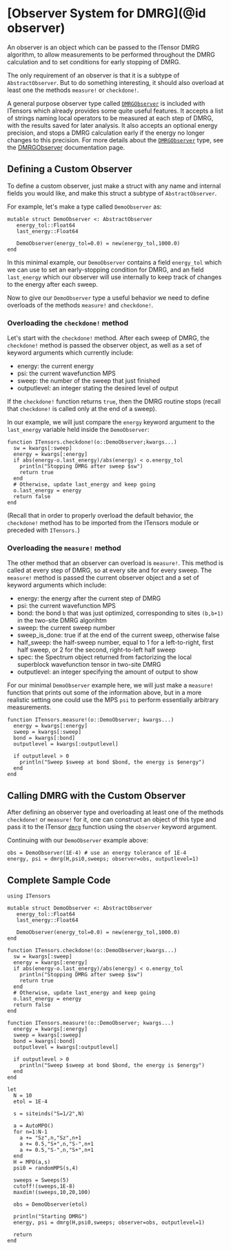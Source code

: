# [Observer System for DMRG](@id observer)

An observer is an object which can be passed to the ITensor DMRG
algorithm, to allow measurements to be performed throughout
the DMRG calculation and to set conditions for early stopping
of DMRG.

The only requirement of an observer is that it is a subtype 
of `AbstractObserver`. But to do something interesting, it
should also overload at least one the methods `measure!`
or `checkdone!`.

A general purpose observer type called [`DMRGObserver`](@ref) is
included with ITensors which already provides some
quite useful features. It accepts a list of strings naming
local operators to be measured at each step of DMRG, with
the results saved for later analysis. It also accepts an
optional energy precision, and stops a DMRG calculation early
if the energy no longer changes to this precision. For more
details about the [`DMRGObserver`](@ref) type, see 
the [DMRGObserver](@ref) documentation page.

## Defining a Custom Observer

To define a custom observer, just make a struct with
any name and internal fields you would like, and make
this struct a subtype of `AbstractObserver`.

For example, let's make a type called `DemoObserver`
as:

```
mutable struct DemoObserver <: AbstractObserver
   energy_tol::Float64
   last_energy::Float64

   DemoObserver(energy_tol=0.0) = new(energy_tol,1000.0)
end

```

In this minimal example, our `DemoObserver` 
contains a field `energy_tol` which we can use to set
an early-stopping condition for DMRG, and an field
`last_energy` which our observer will use internally
to keep track of changes to the energy after each sweep.

Now to give our `DemoObserver` type a useful behavior
we need to define overloads of the methods `measure!`
and `checkdone!`. 

### Overloading the `checkdone!` method

Let's start with the `checkdone!` method. After
each sweep of DMRG, the `checkdone!` method is 
passed the observer object, as well as a set of keyword
arguments which currently include:
  - energy: the current energy
  - psi: the current wavefunction MPS
  - sweep: the number of the sweep that just finished
  - outputlevel: an integer stating the desired level of output

If the `checkdone!` function returns `true`, then the DMRG
routine stops (recall that `checkdone!` is called only at the 
end of a sweep).

In our example, we will just compare the `energy` keyword
argument to the `last_energy` variable held inside the `DemoObserver`:

```
function ITensors.checkdone!(o::DemoObserver;kwargs...)
  sw = kwargs[:sweep]
  energy = kwargs[:energy]
  if abs(energy-o.last_energy)/abs(energy) < o.energy_tol
    println("Stopping DMRG after sweep $sw")
    return true
  end
  # Otherwise, update last_energy and keep going
  o.last_energy = energy
  return false
end
```

(Recall that in order to properly overload the default behavior,
the `checkdone!` method has to be imported from the ITensors module
or preceded with `ITensors.`)


### Overloading the `measure!` method

The other method that an observer can overload is `measure!`.
This method is called at every step of DMRG, so at every 
site and for every sweep. The `measure!` method is passed
the current observer object and a set of keyword arguments
which include:
   - energy: the energy after the current step of DMRG
   - psi: the current wavefunction MPS 
   - bond: the bond `b` that was just optimized, corresponding to sites `(b,b+1)` in the two-site DMRG algorihtm
   - sweep: the current sweep number
   - sweep_is_done: true if at the end of the current sweep, otherwise false
   - half_sweep: the half-sweep number, equal to 1 for a left-to-right, first half sweep, or 2 for the second, right-to-left half sweep
   - spec: the Spectrum object returned from factorizing the local superblock wavefunction tensor in two-site DMRG
   - outputlevel: an integer specifying the amount of output to show

For our minimal `DemoObserver` example here, we will just make a `measure!` function
that prints out some of the information above, but in a more realistic setting one 
could use the MPS `psi` to perform essentially arbitrary measurements.

```
function ITensors.measure!(o::DemoObserver; kwargs...)
  energy = kwargs[:energy]
  sweep = kwargs[:sweep]
  bond = kwargs[:bond]
  outputlevel = kwargs[:outputlevel]

  if outputlevel > 0
    println("Sweep $sweep at bond $bond, the energy is $energy")
  end
end
```

## Calling DMRG with the Custom Observer

After defining an observer type and overloading at least one of the 
methods `checkdone!` or `measure!` for it, one can construct an
object of this type and pass it to the ITensor [`dmrg`](@ref) function
using the `observer` keyword argument.

Continuing with our `DemoObserver` example above:

```
obs = DemoObserver(1E-4) # use an energy tolerance of 1E-4
energy, psi = dmrg(H,psi0,sweeps; observer=obs, outputlevel=1)
```

## Complete Sample Code

```
using ITensors

mutable struct DemoObserver <: AbstractObserver
   energy_tol::Float64
   last_energy::Float64

   DemoObserver(energy_tol=0.0) = new(energy_tol,1000.0)
end

function ITensors.checkdone!(o::DemoObserver;kwargs...)
  sw = kwargs[:sweep]
  energy = kwargs[:energy]
  if abs(energy-o.last_energy)/abs(energy) < o.energy_tol
    println("Stopping DMRG after sweep $sw")
    return true
  end
  # Otherwise, update last_energy and keep going
  o.last_energy = energy
  return false
end

function ITensors.measure!(o::DemoObserver; kwargs...)
  energy = kwargs[:energy]
  sweep = kwargs[:sweep]
  bond = kwargs[:bond]
  outputlevel = kwargs[:outputlevel]

  if outputlevel > 0
    println("Sweep $sweep at bond $bond, the energy is $energy")
  end
end

let
  N = 10
  etol = 1E-4

  s = siteinds("S=1/2",N)

  a = AutoMPO()
  for n=1:N-1
    a += "Sz",n,"Sz",n+1
    a += 0.5,"S+",n,"S-",n+1
    a += 0.5,"S-",n,"S+",n+1
  end
  H = MPO(a,s)
  psi0 = randomMPS(s,4)

  sweeps = Sweeps(5)
  cutoff!(sweeps,1E-8)
  maxdim!(sweeps,10,20,100)

  obs = DemoObserver(etol)

  println("Starting DMRG")
  energy, psi = dmrg(H,psi0,sweeps; observer=obs, outputlevel=1)

  return
end
```
